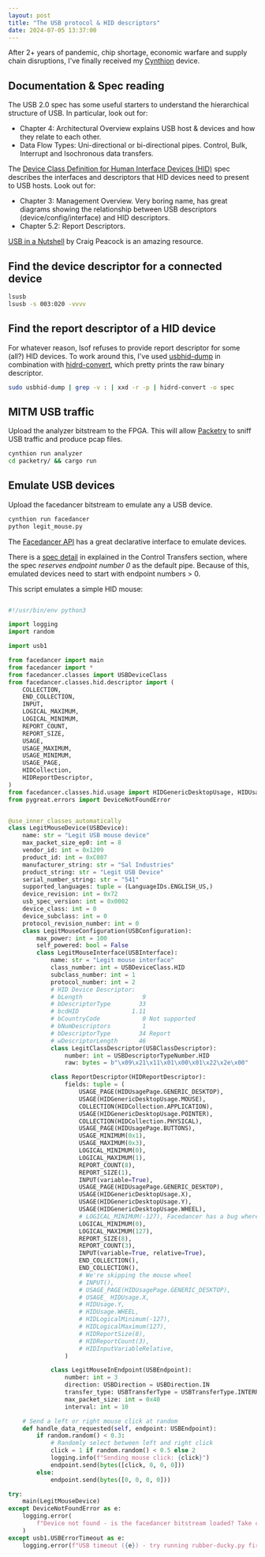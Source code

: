 ```yaml
---
layout: post
title: "The USB protocol & HID descriptors"
date: 2024-07-05 13:37:00
---
```


After 2+ years of pandemic, chip shortage, economic warfare and supply chain disruptions, I've finally received my [Cynthion](https://greatscottgadgets.com/cynthion/) device. 

## Documentation & Spec reading

The USB 2.0 spec has some useful starters to understand the hierarchical structure of USB. In particular, look out for:

- Chapter 4: Architectural Overview explains USB host & devices and how they relate to each other.
- Data Flow Types: Uni-directional or bi-directional pipes. Control, Bulk, Interrupt and Isochronous data transfers.

The [Device Class Definition for Human Interface Devices (HID)](https://usb.org/sites/default/files/hid1_11.pdf) spec describes the interfaces and descriptors that HID devices need to present to USB hosts. Look out for:

- Chapter 3: Management Overview. Very boring name, has great diagrams showing the relationship between USB descriptors (device/config/interface) and HID descriptors.
- Chapter 5.2: Report Descriptors.

[USB in a Nutshell](https://www.beyondlogic.org/usbnutshell/usb1.shtml) by Craig Peacock is an amazing resource.

## Find the device descriptor for a connected device

```bash
lsusb
lsusb -s 003:020 -vvvv
```

## Find the report descriptor of a HID device

For whatever reason, lsof refuses to provide report descriptor for some (all?) HID devices. To work around this, I've used [usbhid-dump](https://github.com/DIGImend/usbhid-dump) in combination with [hidrd-convert](https://github.com/DIGImend/hidrd), which pretty prints the raw binary descriptor.

```bash
sudo usbhid-dump | grep -v : | xxd -r -p | hidrd-convert -o spec
```

## MITM USB traffic

Upload the analyzer bitstream to the FPGA. This will allow [Packetry](https://github.com/greatscottgadgets/packetry) to sniff USB traffic and produce pcap files.

```bash
cynthion run analyzer
cd packetry/ && cargo run
```

## Emulate USB devices

Upload the facedancer bitstream to emulate any a USB device. 

```bash
cynthion run facedancer
python legit_mouse.py
```

The [Facedancer API](https://github.com/greatscottgadgets/facedancer) has a great declarative interface to emulate devices. 

There is a [spec detail](https://www.beyondlogic.org/usbnutshell/usb4.shtml#:~:text=The%20endpoint%20number%20should%20be%20zero%2C%20specifying%20the%20default%20pipe.) in explained in the Control Transfers section, where the spec *reserves endpoint number 0* as the default pipe. Because of this, emulated devices need to start with endpoint numbers > 0.

This script emulates a simple HID mouse:


```python

#!/usr/bin/env python3

import logging
import random

import usb1

from facedancer import main
from facedancer import *
from facedancer.classes import USBDeviceClass
from facedancer.classes.hid.descriptor import (
    COLLECTION,
    END_COLLECTION,
    INPUT,
    LOGICAL_MAXIMUM,
    LOGICAL_MINIMUM,
    REPORT_COUNT,
    REPORT_SIZE,
    USAGE,
    USAGE_MAXIMUM,
    USAGE_MINIMUM,
    USAGE_PAGE,
    HIDCollection,
    HIDReportDescriptor,
)
from facedancer.classes.hid.usage import HIDGenericDesktopUsage, HIDUsagePage
from pygreat.errors import DeviceNotFoundError


@use_inner_classes_automatically
class LegitMouseDevice(USBDevice):
    name: str = "Legit USB mouse device"
    max_packet_size_ep0: int = 8
    vendor_id: int = 0x1209
    product_id: int = 0xC007
    manufacturer_string: str = "Sal Industries"
    product_string: str = "Legit USB Device"
    serial_number_string: str = "541"
    supported_languages: tuple = (LanguageIDs.ENGLISH_US,)
    device_revision: int = 0x72
    usb_spec_version: int = 0x0002
    device_class: int = 0
    device_subclass: int = 0
    protocol_revision_number: int = 0
    class LegitMouseConfiguration(USBConfiguration):
        max_power: int = 100
        self_powered: bool = False
        class LegitMouseInterface(USBInterface):
            name: str = "Legit mouse interface"
            class_number: int = USBDeviceClass.HID
            subclass_number: int = 1
            protocol_number: int = 2
            # HID Device Descriptor:
            # bLength                 9
            # bDescriptorType        33
            # bcdHID               1.11
            # bCountryCode            0 Not supported
            # bNumDescriptors         1
            # bDescriptorType        34 Report
            # wDescriptorLength      46
            class LegitClassDescriptor(USBClassDescriptor):
                number: int = USBDescriptorTypeNumber.HID
                raw: bytes = b"\x09\x21\x11\x01\x00\x01\x22\x2e\x00"

            class ReportDescriptor(HIDReportDescriptor):
                fields: tuple = (
                    USAGE_PAGE(HIDUsagePage.GENERIC_DESKTOP),
                    USAGE(HIDGenericDesktopUsage.MOUSE),
                    COLLECTION(HIDCollection.APPLICATION),
                    USAGE(HIDGenericDesktopUsage.POINTER),
                    COLLECTION(HIDCollection.PHYSICAL),
                    USAGE_PAGE(HIDUsagePage.BUTTONS),
                    USAGE_MINIMUM(0x1),
                    USAGE_MAXIMUM(0x3),
                    LOGICAL_MINIMUM(0),
                    LOGICAL_MAXIMUM(1),
                    REPORT_COUNT(8),
                    REPORT_SIZE(1),
                    INPUT(variable=True),
                    USAGE_PAGE(HIDUsagePage.GENERIC_DESKTOP),
                    USAGE(HIDGenericDesktopUsage.X),
                    USAGE(HIDGenericDesktopUsage.Y),
                    USAGE(HIDGenericDesktopUsage.WHEEL),
                    # LOGICAL_MINIMUM(-127), Facedancer has a bug where it fails to encode negative numbers in report descriptors
                    LOGICAL_MINIMUM(0),
                    LOGICAL_MAXIMUM(127),
                    REPORT_SIZE(8),
                    REPORT_COUNT(3),
                    INPUT(variable=True, relative=True),
                    END_COLLECTION(),
                    END_COLLECTION(),
                    # We're skipping the mouse wheel
                    # INPUT(),
                    # USAGE_PAGE(HIDUsagePage.GENERIC_DESKTOP),
                    # USAGE_ HIDUsage.X,
                    # HIDUsage.Y,
                    # HIDUsage.WHEEL,
                    # HIDLogicalMinimum(-127),
                    # HIDLogicalMaximum(127),
                    # HIDReportSize(8),
                    # HIDReportCount(3),
                    # HIDInputVariableRelative,
                )

            class LegitMouseInEndpoint(USBEndpoint):
                number: int = 3
                direction: USBDirection = USBDirection.IN
                transfer_type: USBTransferType = USBTransferType.INTERRUPT
                max_packet_size: int = 0x40
                interval: int = 10

    # Send a left or right mouse click at random
    def handle_data_requested(self, endpoint: USBEndpoint):
        if random.random() < 0.3:
            # Randomly select between left and right click
            click = 1 if random.random() < 0.5 else 2
            logging.info(f"Sending mouse click: {click}")
            endpoint.send(bytes([click, 0, 0, 0]))
        else:
            endpoint.send(bytes([0, 0, 0, 0]))

try:
    main(LegitMouseDevice)
except DeviceNotFoundError as e:
    logging.error(
        f"Device not found - is the facedancer bitstream loaded? Take control back from PROG"
    )
except usb1.USBErrorTimeout as e:
    logging.error(f"USB timeout ({e}) - try running rubber-ducky.py first")
```

